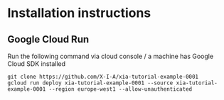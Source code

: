 # Installation instructions
## Google Cloud Run
Run the following command via cloud console / a machine has Google Cloud SDK installed
```
git clone https://github.com/X-I-A/xia-tutorial-example-0001
gcloud run deploy xia-tutorial-example-0001 --source xia-tutorial-example-0001 --region europe-west1 --allow-unauthenticated
```